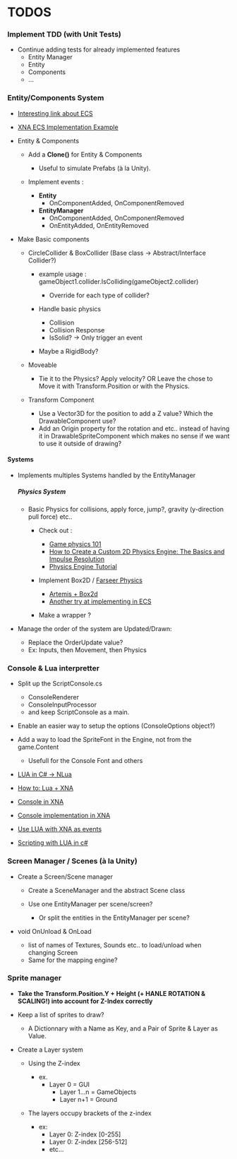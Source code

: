 ﻿
# TODOS

### Implement TDD (with Unit Tests)
- Continue adding tests for already implemented features
	- Entity Manager
	- Entity
	- Components
	- ...

###  Entity/Components System

- [Interesting link about ECS](http://gameprogrammingpatterns.com/component.html)
- [XNA ECS Implementation Example](https://xnaentitycomponents.codeplex.com/)	

- Entity & Components
	- Add a <b>Clone()</b> for Entity & Components
		- Useful to simulate Prefabs (à la Unity).
		
	- Implement events :
		- <b>Entity</b> 
			- OnComponentAdded, OnComponentRemoved
		- <b>EntityManager</b> 
			- OnComponentAdded, OnComponentRemoved 
			- OnEntityAdded, OnEntityRemoved

- Make Basic components
 
	- CircleCollider &  BoxCollider (Base class -> Abstract/Interface Collider?)

		- example usage : gameObject1.collider.IsColliding(gameObject2.collider)	
			- Override for each type of collider?

		- Handle basic physics
			- Collision
			- Collision Response
			- IsSolid? -> Only trigger an event

		- Maybe a RigidBody?

	- Moveable 
		- Tie it to the Physics? Apply velocity? OR Leave the chose to Move it with Transform.Position or with the Physics.

	- Transform Component
		- Use a Vector3D for the position to add a Z value? Which the DrawableComponent use?
		- Add an Origin property for the rotation and etc.. instead of having it in DrawableSpriteComponent which makes no sense if we want to use it outside of drawing?
	
#### Systems

- Implements multiples Systems handled by the EntityManager

	##### Physics System 	
		
	- Basic Physics for collisions, apply force, jump?, gravity (y-direction pull force) etc..
		- Check out :
			- [Game physics 101](http://www.rodedev.com/tutorials/gamephysics/) 	
			- [How to Create a Custom 2D Physics Engine: The Basics and Impulse  Resolution](http://gamedevelopment.tutsplus.com/tutorials/how-to-create-a-custom-2d-physics-engine-the-basics-and-impulse-resolution--gamedev-6331 )
			- [Physics Engine Tutorial](http://physics.gac.edu/~miller/jterm_2013/physics_engine_tutorial.html)
				
		- Implement Box2D / [Farseer Physics](https://farseerphysics.codeplex.com/)
			- [Artemis + Box2d](http://blog.gemserk.com/2012/02/02/how-we-use-box2d-with-artemis/)
			- [Another try at implementing in ECS](http://www.aymericlamboley.fr/blog/an-entity-component-systems-attempt-using-box2d/)
		- Make a wrapper ?
		
- Manage the order of the system are Updated/Drawn: 
	- Replace the OrderUpdate value?
	- Ex: Inputs, then Movement, then Physics


### Console & Lua interpretter

- Split up the ScriptConsole.cs
	- ConsoleRenderer
	- ConsoleInputProcessor
	- and keep ScriptConsole as a main.
	
- Enable an easier way to setup the options (ConsoleOptions object?)

- Add a way to load the SpriteFont in the Engine, not from the game.Content
	- Usefull for the Console Font and others 

- [LUA in C# -> NLua](https://github.com/NLua/NLua)
- [How to: Lua + XNA](http://xnacoding.blogspot.ca/2010/07/how-to-lua-xna.html)		
- [Console in XNA](http://gamedev.stackexchange.com/questions/45107/input-output-console-window-in-xna)
- [Console implementation in XNA](https://code.google.com/r/jameswalkoski-xnagameconsole-xna4/source/browse)
- [Use LUA with XNA as events](http://www.gamedev.net/topic/612571-using-lua-with-xna-as-events/)
- [Scripting with LUA in c#](http://www.godpatterns.com/2006/05/scripting-with-lua-in-c.html)

### Screen Manager / Scenes (à la Unity)

- Create a Screen/Scene manager
	- Create a SceneManager and the abstract Scene class

	- Use one EntityManager per scene/screen?
		- Or split the entities in the EntityManager per scene?

- void OnUnload & OnLoad
	- list of names of Textures, Sounds etc.. to load/unload when changing Screen
	- Same for the mapping engine?

### Sprite manager

- <b>Take the Transform.Position.Y + Height (+ HANLE ROTATION & SCALING!) into account for Z-Index correctly</b>

- Keep a list of sprites to draw?
	- A Dictionnary with a Name as Key, and a Pair of Sprite & Layer as Value.

- Create a Layer system

	- Using the Z-index
		- ex. 
			- Layer 0 = GUI 
				- Layer 1...n = GameObjects 
				- Layer n+1 = Ground

	- The layers occupy brackets of the z-index
		- ex: 
			- Layer 0: Z-index [0-255]
			- Layer 0: Z-index [256-512]
			- etc...
